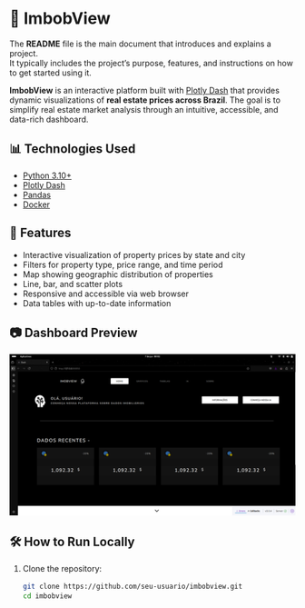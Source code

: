 # 🏡 ImbobView

The **README** file is the main document that introduces and explains a project.  
It typically includes the project’s purpose, features, and instructions on how to get started using it.

**ImbobView** is an interactive platform built with [Plotly Dash](https://dash.plotly.com/) that provides dynamic visualizations of **real estate prices across Brazil**. The goal is to simplify real estate market analysis through an intuitive, accessible, and data-rich dashboard.

## 📊 Technologies Used

- [Python 3.10+](https://www.python.org/)
- [Plotly Dash](https://dash.plotly.com/)
- [Pandas](https://pandas.pydata.org/)
- [Docker](https://www.docker.com/)

## 📌 Features

- Interactive visualization of property prices by state and city  
- Filters for property type, price range, and time period  
- Map showing geographic distribution of properties  
- Line, bar, and scatter plots  
- Responsive and accessible via web browser  
- Data tables with up-to-date information  

## 📷 Dashboard Preview

![Preview](src/app/assets/img/print_atual.png)

## 🛠️ How to Run Locally

1. Clone the repository:
   ```bash
   git clone https://github.com/seu-usuario/imbobview.git
   cd imbobview
   ```
